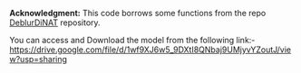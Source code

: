 **Acknowledgment:** This code borrows some functions from the repo [DeblurDiNAT](https://github.com/HanzhouLiu/DeblurDiNAT) repository.

You can access and Download the model from the following link:-
https://drive.google.com/file/d/1wf9XJ6w5_9DXtI8QNbaj9UMjyvYZoutJ/view?usp=sharing

